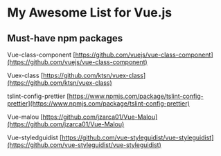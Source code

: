# My Awesome List for Vue.js

## Must-have npm packages
Vue-class-component [https://github.com/vuejs/vue-class-component](https://github.com/vuejs/vue-class-component)

Vuex-class [https://github.com/ktsn/vuex-class](https://github.com/ktsn/vuex-class)

tslint-config-prettier [https://www.npmjs.com/package/tslint-config-prettier](https://www.npmjs.com/package/tslint-config-prettier)

Vue-malou [https://github.com/jzarca01/Vue-Malou](https://github.com/jzarca01/Vue-Malou)

Vue-styledguidist [https://github.com/vue-styleguidist/vue-styleguidist](https://github.com/vue-styleguidist/vue-styleguidist)


